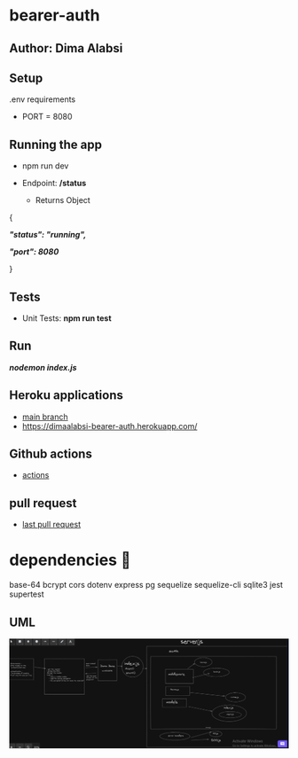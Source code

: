 # bearer-auth

## Author: Dima Alabsi


## Setup
 .env requirements
* PORT = 8080
## Running the app

* npm run dev

* Endpoint:  **/status** 

    * Returns Object

{



  ***"status": "running",***

  ***"port": 8080***

}


## Tests

* Unit Tests: **npm run test**

## Run

***nodemon index.js***



## Heroku applications 

*   [main branch](https://dimaalabsi-bearer-auth.herokuapp.com/) 
*   https://dimaalabsi-bearer-auth.herokuapp.com/ 

## Github actions

*    [actions](https://github.com/DimaAlabsi/bearer-auth/actions)      


## pull request


* [last pull request](https://github.com/DimaAlabsi/bearer-auth/pull/1)


# dependencies 💯

base-64
bcrypt
cors
dotenv
express
pg
sequelize
sequelize-cli
sqlite3
jest
supertest
    

## UML


![notes](/img/uml.png)

